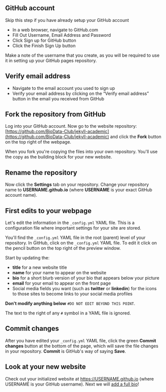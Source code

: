 ## GitHub account

Skip this step if you have already setup your GitHub account

- In a web browser, navigate to GitHub.com
- Fill Out Username, Email Address and Password
- Click Sign up for GitHub button
- Click the Finish Sign Up button

Make a note of the username that you create, as you will be required to use it in setting up your GitHub pages repository.

## Verify email address

- Navigate to the email account you used to sign up
- Verify your email address by clicking on the “Verify email address” button in the email you received from GitHub

## Fork the repository from GitHub

Log into your GitHub account.  Now go to the website repository: [https://github.com/BioData-Club/jekyll-academic](https://github.com/BioData-Club/jekyll-academic) and click the **Fork** button on the top right of the webpage.

When you fork you're copying the files into your own repository.  You'll use the copy as the building block for your new website.

## Rename the repository

Now click the **Settings** tab on your repository. Change your repository name to **USERNAME.github.io** (where **USERNAME** is your exact GitHub account name).

## First edits to your webpage

Let's edit the information in the `_config.yml` YAML file.  This is a configuration file where important settings for your site are stored.

You'll find the `_config.yml` YAML file in the root (parent) level of your repository.  In GitHub, click on the `_config.yml` YAML file.  To edit it click on the pencil button on the top right of the preview window.

Start by updating the:

- **title** for a new website title
- **name** for your name to appear on the website
- **bio** for a short blurb version of your bio that appears below your picture
- **email** for your email to appear on the front page
- Social media fields you want (such as **twitter** or **linkedin**) for the icons to those sites to become links to your social media profiles

**Don't modify anything below** `#DO NOT EDIT BEYOND THIS POINT`.

The text to the right of any `#` symbol in a YAML file is ignored.

## Commit changes

After you have edited your `_config.yml` YAML file, click the green **Commit changes** button at the bottom of the page, which will save the file changes in your repository.  **Commit** is GitHub's way of saying **Save**.

## Look at your new website

Check out your initialized website at https://USERNAME.github.io (where USERNAME is your GitHub username).  Next we will [add a full bio](../your-bio)!
